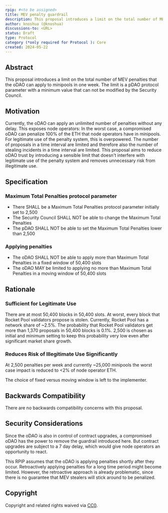 ```yaml
---
rpip: #<to be assigned>
title: MEV penalty guardrail
description: This proposal introduces a limit on the total number of MEV penalties that the oDAO can apply to minipools in one week.
author: knoshua (@knoshua)
discussions-to: <URL>
status: Draft
type: Protocol 
category (*only required for Protocol ): Core
created: 2024-05-22
---
```



## Abstract
This proposal introduces a limit on the total number of MEV penalties that the oDAO can apply to minipools in one week. The limit is a pDAO protocol parameter with a minimum value that can not be modified by the Security Council.

## Motivation
Currently, the oDAO can apply an unlimited number of penalties without any delay. This exposes node operators: In the worst case, a compromised oDAO can penalize 100% of the ETH that node operators have in minipools. For legitimate use of the penalty system, this is overpowered. The number of proposals in a time interval are limited and therefore also the number of stealing incidents in a time interval are limited. This proposal aims to reduce oDAO trust by introducing a sensible limit that doesn't interfere with legitimate use of the penalty system and removes unnecessary risk from illegitimate use.

## Specification

### Maximum Total Penalties protocol parameter
- There SHALL be a Maximum Total Penalties protocol parameter initially set to 2,500
- The Security Council SHALL NOT be able to change the Maximum Total Penalties
- The pDAO SHALL NOT be able to set the Maximum Total Penalties lower than 2,500

### Applying penalties
- The oDAO SHALL NOT be able to apply more than Maximum Total Penalties in a fixed window of 50,400 slots
- The oDAO MAY be limited to  applying no more than Maximum Total Penalties in a moving window of 50,400 slots

## Rationale

### Sufficient for Legitimate Use
There are at most 50,400 blocks in 50,400 slots. At worst, every block that Rocket Pool validators propose is stolen. Currently, Rocket Pool has a network share of ~2.5%. The probability that Rocket Pool validators get more than 1,370 proposals in 50,400 blocks is 0.1%. 2,500 is chosen as initial and minimum setting to keep this probability very low even after significant market share growth.

### Reduces Risk of Illegitimate Use Significantly
At 2,500 penalties per week and currently ~25,000 minipools the worst case impact is reduced to <2% of node operator ETH.

The choice of fixed versus moving window is left to the implementer. 

## Backwards Compatibility
There are no backwards compatibility concerns with this proposal.

## Security Considerations
Since the oDAO is also in control of contract upgrades, a compromised oDAO has the power to remove the guardrail introduced here. But contract upgrades are subject to a 7 day delay, which would give node operators an opportunity to react.

This RPIP assumes that the oDAO is applying penalties shortly after they occur. Retroactively applying penalties for a long time period might become limited. However, the retroactive approach is already problematic, since there is no guarantee that MEV stealers will stick around to be penalized.


## Copyright
Copyright and related rights waived via [CC0](https://creativecommons.org/publicdomain/zero/1.0/).
